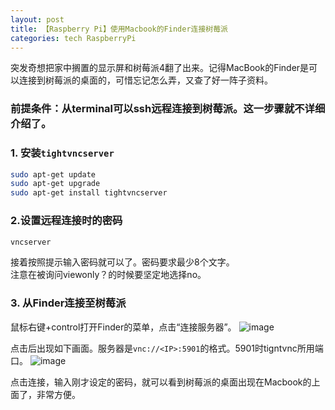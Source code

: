 ```yaml
---
layout: post
title: 【Raspberry Pi】使用Macbook的Finder连接树莓派
categories: tech RaspberryPi
---
```

突发奇想把家中搁置的显示屏和树莓派4翻了出来。记得MacBook的Finder是可以连接到树莓派的桌面的，可惜忘记怎么弄，又查了好一阵子资料。

### 前提条件：从terminal可以ssh远程连接到树莓派。这一步骤就不详细介绍了。

### 1. 安装`tightvncserver`
```bash
sudo apt-get update
sudo apt-get upgrade
sudo apt-get install tightvncserver
```

### 2.设置远程连接时的密码
```bash
vncserver
```
接着按照提示输入密码就可以了。密码要求最少8个文字。  
注意在被询问viewonly？的时候要坚定地选择no。

### 3. 从Finder连接至树莓派
鼠标右键+control打开Finder的菜单，点击“连接服务器”。
![image]("/assets/post/2021-6/8.png")

点击后出现如下画面。服务器是`vnc://<IP>:5901`的格式。5901时tigntvnc所用端口。
![image]("/assets/post/2021-6/9.png")

点击连接，输入刚才设定的密码，就可以看到树莓派的桌面出现在Macbook的上面了，非常方便。
